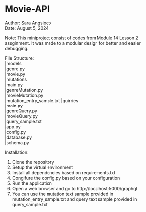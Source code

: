 # Movie-API  
Author: Sara Angsioco  
Date: August 5, 2024  

Note: This miniproject consist of codes from Module 14 Lesson 2 assginment. It was made to a modular design for better 
and easier debugging.  
  
File Structure:  
|models  
    |genre.py  
    |movie.py  
|mutations  
    |main.py  
    |genreMutation.py  
    |movieMutation.py  
    |mutation_entry_sample.txt
|quirries  
    |main.py  
    |genreQuery.py  
    |movieQuery.py  
    |query_sample.txt  
|app.py  
|config.py  
|database.py  
|schema.py  

Installation:
1. Clone the repository
2. Setup the virtual environment
3. Install all dependencies based on requirements.txt
4. Congifure the config.py based on your configuration
5. Run the application
6. Open a web browser and go to http://localhost:5000/graphql
7. You can use the mutation text sample provided in mutation_entry_sample.txt and query text sample provided in query_sample.txt  
   



